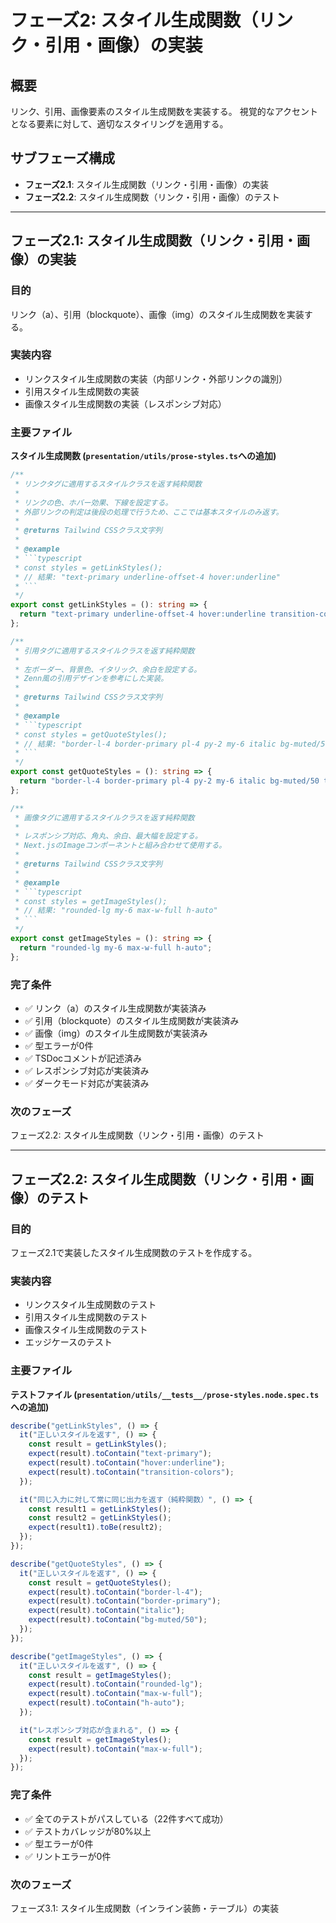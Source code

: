 # フェーズ2: スタイル生成関数（リンク・引用・画像）の実装

## 概要
リンク、引用、画像要素のスタイル生成関数を実装する。
視覚的なアクセントとなる要素に対して、適切なスタイリングを適用する。

## サブフェーズ構成
- **フェーズ2.1**: スタイル生成関数（リンク・引用・画像）の実装
- **フェーズ2.2**: スタイル生成関数（リンク・引用・画像）のテスト

---

## フェーズ2.1: スタイル生成関数（リンク・引用・画像）の実装

### 目的
リンク（a）、引用（blockquote）、画像（img）のスタイル生成関数を実装する。

### 実装内容
- リンクスタイル生成関数の実装（内部リンク・外部リンクの識別）
- 引用スタイル生成関数の実装
- 画像スタイル生成関数の実装（レスポンシブ対応）

### 主要ファイル

**スタイル生成関数 (`presentation/utils/prose-styles.ts`への追加)**
```typescript
/**
 * リンクタグに適用するスタイルクラスを返す純粋関数
 *
 * リンクの色、ホバー効果、下線を設定する。
 * 外部リンクの判定は後段の処理で行うため、ここでは基本スタイルのみ返す。
 *
 * @returns Tailwind CSSクラス文字列
 *
 * @example
 * ```typescript
 * const styles = getLinkStyles();
 * // 結果: "text-primary underline-offset-4 hover:underline"
 * ```
 */
export const getLinkStyles = (): string => {
  return "text-primary underline-offset-4 hover:underline transition-colors";
};

/**
 * 引用タグに適用するスタイルクラスを返す純粋関数
 *
 * 左ボーダー、背景色、イタリック、余白を設定する。
 * Zenn風の引用デザインを参考にした実装。
 *
 * @returns Tailwind CSSクラス文字列
 *
 * @example
 * ```typescript
 * const styles = getQuoteStyles();
 * // 結果: "border-l-4 border-primary pl-4 py-2 my-6 italic bg-muted/50"
 * ```
 */
export const getQuoteStyles = (): string => {
  return "border-l-4 border-primary pl-4 py-2 my-6 italic bg-muted/50 text-muted-foreground";
};

/**
 * 画像タグに適用するスタイルクラスを返す純粋関数
 *
 * レスポンシブ対応、角丸、余白、最大幅を設定する。
 * Next.jsのImageコンポーネントと組み合わせて使用する。
 *
 * @returns Tailwind CSSクラス文字列
 *
 * @example
 * ```typescript
 * const styles = getImageStyles();
 * // 結果: "rounded-lg my-6 max-w-full h-auto"
 * ```
 */
export const getImageStyles = (): string => {
  return "rounded-lg my-6 max-w-full h-auto";
};
```

### 完了条件
- ✅ リンク（a）のスタイル生成関数が実装済み
- ✅ 引用（blockquote）のスタイル生成関数が実装済み
- ✅ 画像（img）のスタイル生成関数が実装済み
- ✅ 型エラーが0件
- ✅ TSDocコメントが記述済み
- ✅ レスポンシブ対応が実装済み
- ✅ ダークモード対応が実装済み

### 次のフェーズ
フェーズ2.2: スタイル生成関数（リンク・引用・画像）のテスト

---

## フェーズ2.2: スタイル生成関数（リンク・引用・画像）のテスト

### 目的
フェーズ2.1で実装したスタイル生成関数のテストを作成する。

### 実装内容
- リンクスタイル生成関数のテスト
- 引用スタイル生成関数のテスト
- 画像スタイル生成関数のテスト
- エッジケースのテスト

### 主要ファイル

**テストファイル (`presentation/utils/__tests__/prose-styles.node.spec.ts`への追加)**
```typescript
describe("getLinkStyles", () => {
  it("正しいスタイルを返す", () => {
    const result = getLinkStyles();
    expect(result).toContain("text-primary");
    expect(result).toContain("hover:underline");
    expect(result).toContain("transition-colors");
  });

  it("同じ入力に対して常に同じ出力を返す（純粋関数）", () => {
    const result1 = getLinkStyles();
    const result2 = getLinkStyles();
    expect(result1).toBe(result2);
  });
});

describe("getQuoteStyles", () => {
  it("正しいスタイルを返す", () => {
    const result = getQuoteStyles();
    expect(result).toContain("border-l-4");
    expect(result).toContain("border-primary");
    expect(result).toContain("italic");
    expect(result).toContain("bg-muted/50");
  });
});

describe("getImageStyles", () => {
  it("正しいスタイルを返す", () => {
    const result = getImageStyles();
    expect(result).toContain("rounded-lg");
    expect(result).toContain("max-w-full");
    expect(result).toContain("h-auto");
  });

  it("レスポンシブ対応が含まれる", () => {
    const result = getImageStyles();
    expect(result).toContain("max-w-full");
  });
});
```

### 完了条件
- ✅ 全てのテストがパスしている（22件すべて成功）
- ✅ テストカバレッジが80%以上
- ✅ 型エラーが0件
- ✅ リントエラーが0件

### 次のフェーズ
フェーズ3.1: スタイル生成関数（インライン装飾・テーブル）の実装

